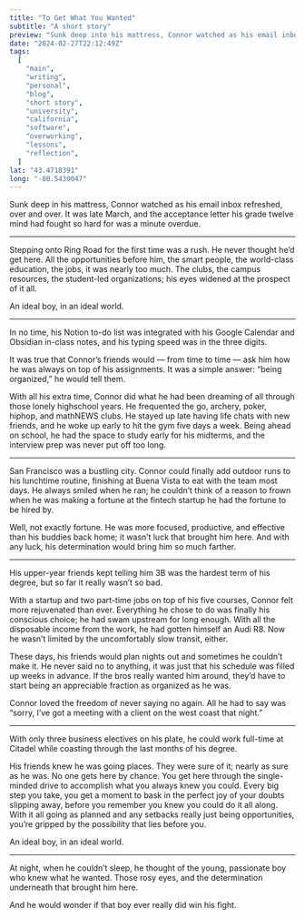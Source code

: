 ```yaml
---
title: "To Get What You Wanted"
subtitle: "A short story"
preview: "Sunk deep into his mattress, Connor watched as his email inbox refreshed, over and over."
date: "2024-02-27T22:12:49Z"
tags:
  [
    "main",
    "writing",
    "personal",
    "blog",
    "short story",
    "university",
    "california",
    "software",
    "overworking",
    "lessons",
    "reflection",
  ]
lat: "43.4718391"
long: "-80.5430047"
---
```


Sunk deep in his mattress, Connor watched as his email inbox refreshed, over and over. It was late March, and the acceptance letter his grade twelve mind had fought so hard for was a minute overdue.

---

Stepping onto Ring Road for the first time was a rush. He never thought he’d get here. All the opportunities before him, the smart people, the world-class education, the jobs, it was nearly too much. The clubs, the campus resources, the student-led organizations; his eyes widened at the prospect of it all.

An ideal boy, in an ideal world.

---

In no time, his Notion to-do list was integrated with his Google Calendar and Obsidian in-class notes, and his typing speed was in the three digits.

It was true that Connor’s friends would — from time to time — ask him how he was always on top of his assignments. It was a simple answer: “being organized,” he would tell them.

With all his extra time, Connor did what he had been dreaming of all through those lonely highschool years. He frequented the go, archery, poker, hiphop, and mathNEWS clubs. He stayed up late having life chats with new friends, and he woke up early to hit the gym five days a week. Being ahead on school, he had the space to study early for his midterms, and the interview prep was never put off too long.

---

San Francisco was a bustling city. Connor could finally add outdoor runs to his lunchtime routine, finishing at Buena Vista to eat with the team most days. He always smiled when he ran; he couldn’t think of a reason to frown when he was making a fortune at the fintech startup he had the fortune to be hired by.

Well, not exactly fortune. He was more focused, productive, and effective than his buddies back home; it wasn’t luck that brought him here. And with any luck, his determination would bring him so much farther.

---

His upper-year friends kept telling him 3B was the hardest term of his degree, but so far it really wasn’t so bad.

With a startup and two part-time jobs on top of his five courses, Connor felt more rejuvenated than ever. Everything he chose to do was finally his conscious choice; he had swam upstream for long enough. With all the disposable income from the work, he had gotten himself an Audi R8. Now he wasn’t limited by the uncomfortably slow transit, either.

These days, his friends would plan nights out and sometimes he couldn’t make it. He never said no to anything, it was just that his schedule was filled up weeks in advance. If the bros really wanted him around, they’d have to start being an appreciable fraction as organized as he was.

Connor loved the freedom of never saying no again. All he had to say was “sorry, I’ve got a meeting with a client on the west coast that night.”

---

With only three business electives on his plate, he could work full-time at Citadel while coasting through the last months of his degree.

His friends knew he was going places. They were sure of it; nearly as sure as he was. No one gets here by chance. You get here through the single-minded drive to accomplish what you always knew you could. Every big step you take, you get a moment to bask in the perfect joy of your doubts slipping away, before you remember you knew you could do it all along. With it all going as planned and any setbacks really just being opportunities, you’re gripped by the possibility that lies before you.

An ideal boy, in an ideal world.

---

At night, when he couldn’t sleep, he thought of the young, passionate boy who knew what he wanted. Those rosy eyes, and the determination underneath that brought him here.

And he would wonder if that boy ever really did win his fight.

